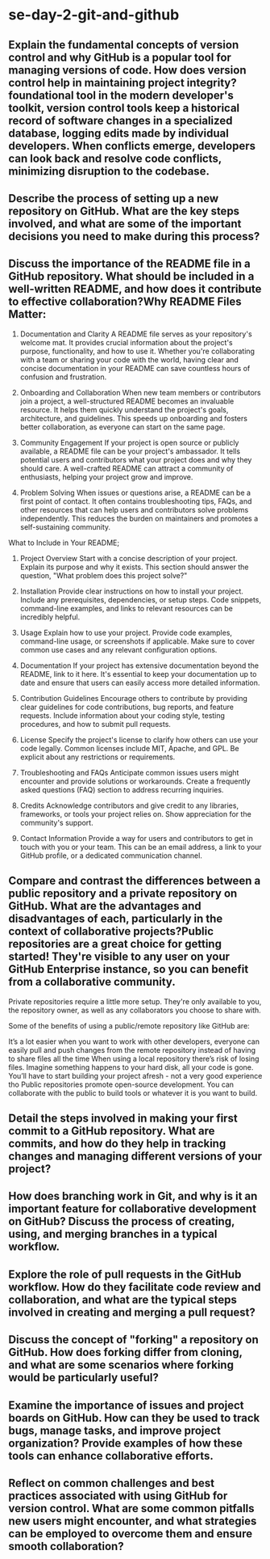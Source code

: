 # se-day-2-git-and-github
## Explain the fundamental concepts of version control and why GitHub is a popular tool for managing versions of code. How does version control help in maintaining project integrity?foundational tool in the modern developer's toolkit, version control tools keep a historical record of software changes in a specialized database, logging edits made by individual developers. When conflicts emerge, developers can look back and resolve code conflicts, minimizing disruption to the codebase.

## Describe the process of setting up a new repository on GitHub. What are the key steps involved, and what are some of the important decisions you need to make during this process?

## Discuss the importance of the README file in a GitHub repository. What should be included in a well-written README, and how does it contribute to effective collaboration?Why README Files Matter:

1. Documentation and Clarity
A README file serves as your repository's welcome mat. It provides crucial information about the project's purpose, functionality, and how to use it. Whether you're collaborating with a team or sharing your code with the world, having clear and concise documentation in your README can save countless hours of confusion and frustration.

2. Onboarding and Collaboration
When new team members or contributors join a project, a well-structured README becomes an invaluable resource. It helps them quickly understand the project's goals, architecture, and guidelines. This speeds up onboarding and fosters better collaboration, as everyone can start on the same page.

3. Community Engagement
If your project is open source or publicly available, a README file can be your project's ambassador. It tells potential users and contributors what your project does and why they should care. A well-crafted README can attract a community of enthusiasts, helping your project grow and improve.

4. Problem Solving
When issues or questions arise, a README can be a first point of contact. It often contains troubleshooting tips, FAQs, and other resources that can help users and contributors solve problems independently. This reduces the burden on maintainers and promotes a self-sustaining community.

What to Include in Your README;

1. Project Overview
Start with a concise description of your project. Explain its purpose and why it exists. This section should answer the question, "What problem does this project solve?"

2. Installation
Provide clear instructions on how to install your project. Include any prerequisites, dependencies, or setup steps. Code snippets, command-line examples, and links to relevant resources can be incredibly helpful.

3. Usage
Explain how to use your project. Provide code examples, command-line usage, or screenshots if applicable. Make sure to cover common use cases and any relevant configuration options.

4. Documentation
If your project has extensive documentation beyond the README, link to it here. It's essential to keep your documentation up to date and ensure that users can easily access more detailed information.

5. Contribution Guidelines
Encourage others to contribute by providing clear guidelines for code contributions, bug reports, and feature requests. Include information about your coding style, testing procedures, and how to submit pull requests.

6. License
Specify the project's license to clarify how others can use your code legally. Common licenses include MIT, Apache, and GPL. Be explicit about any restrictions or requirements.

7. Troubleshooting and FAQs
Anticipate common issues users might encounter and provide solutions or workarounds. Create a frequently asked questions (FAQ) section to address recurring inquiries.

8. Credits
Acknowledge contributors and give credit to any libraries, frameworks, or tools your project relies on. Show appreciation for the community's support.

9. Contact Information
Provide a way for users and contributors to get in touch with you or your team. This can be an email address, a link to your GitHub profile, or a dedicated communication channel.

## Compare and contrast the differences between a public repository and a private repository on GitHub. What are the advantages and disadvantages of each, particularly in the context of collaborative projects?Public repositories are a great choice for getting started! They're visible to any user on your GitHub Enterprise instance, so you can benefit from a collaborative community.

Private repositories require a little more setup. They're only available to you, the repository owner, as well as any collaborators you choose to share with.    

Some of the benefits of using a public/remote repository like GitHub are:

It’s a lot easier when you want to work with other developers, everyone can easily pull and push changes from the remote repository instead of having to share files all the time
When using a local repository there’s risk of losing files. Imagine something happens to your hard disk, all your code is gone. You’ll have to start building your project afresh - not a very good experience tho
Public repositories promote open-source development. You can collaborate with the public to build tools or whatever it is you want to build.

## Detail the steps involved in making your first commit to a GitHub repository. What are commits, and how do they help in tracking changes and managing different versions of your project?

## How does branching work in Git, and why is it an important feature for collaborative development on GitHub? Discuss the process of creating, using, and merging branches in a typical workflow.

## Explore the role of pull requests in the GitHub workflow. How do they facilitate code review and collaboration, and what are the typical steps involved in creating and merging a pull request?

## Discuss the concept of "forking" a repository on GitHub. How does forking differ from cloning, and what are some scenarios where forking would be particularly useful?

## Examine the importance of issues and project boards on GitHub. How can they be used to track bugs, manage tasks, and improve project organization? Provide examples of how these tools can enhance collaborative efforts.

## Reflect on common challenges and best practices associated with using GitHub for version control. What are some common pitfalls new users might encounter, and what strategies can be employed to overcome them and ensure smooth collaboration?
